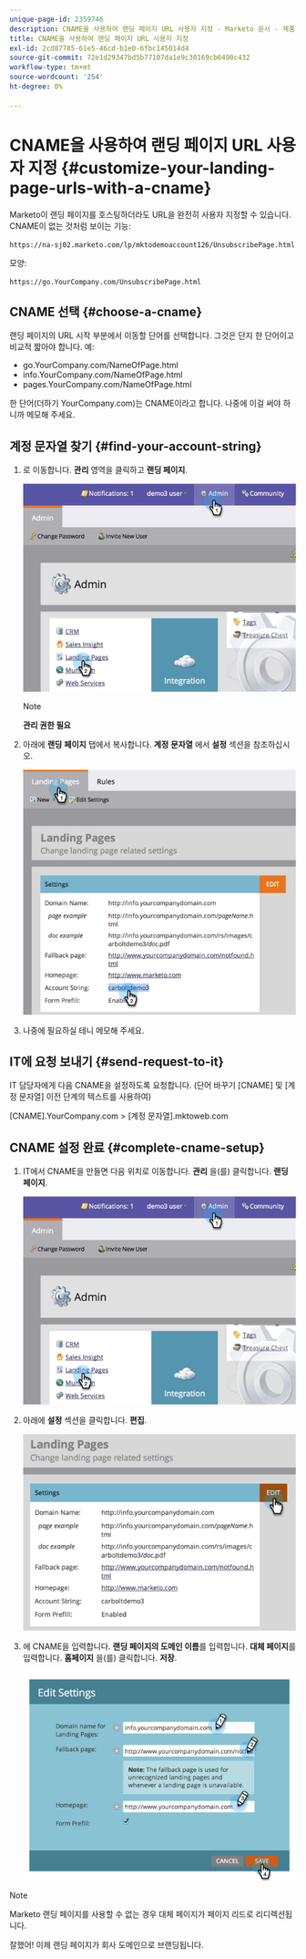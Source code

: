 ```yaml
---
unique-page-id: 2359746
description: CNAME을 사용하여 랜딩 페이지 URL 사용자 지정 - Marketo 문서 - 제품 설명서
title: CNAME을 사용하여 랜딩 페이지 URL 사용자 지정
exl-id: 2cd87785-61e5-46cd-b1e0-6fbc145014d4
source-git-commit: 72e1d29347bd5b77107da1e9c30169cb6490c432
workflow-type: tm+mt
source-wordcount: '254'
ht-degree: 0%

---
```


# CNAME을 사용하여 랜딩 페이지 URL 사용자 지정 {#customize-your-landing-page-urls-with-a-cname}

Marketo이 랜딩 페이지를 호스팅하더라도 URL을 완전히 사용자 지정할 수 있습니다. CNAME이 없는 것처럼 보이는 기능:

`https://na-sj02.marketo.com/lp/mktodemoaccount126/UnsubscribePage.html`

모양:

`https://go.YourCompany.com/UnsubscribePage.html`

## CNAME 선택 {#choose-a-cname}

랜딩 페이지의 URL 시작 부분에서 이동할 단어를 선택합니다. 그것은 단지 한 단어이고 비교적 짧아야 합니다. 예:

* go.YourCompany.com/NameOfPage.html
* info.YourCompany.com/NameOfPage.html
* pages.YourCompany.com/NameOfPage.html

한 단어(더하기 YourCompany.com)는 CNAME이라고 합니다. 나중에 이걸 써야 하니까 메모해 주세요.

## 계정 문자열 찾기 {#find-your-account-string}

1. 로 이동합니다. **관리** 영역을 클릭하고 **랜딩 페이지**.

   ![](assets/image2014-9-18-16-3a2-3a45.png)

   >[!NOTE]
   >
   >**관리 권한 필요**

1. 아래에 **랜딩** **페이지** 탭에서 복사합니다. **계정** **문자열** 에서 **설정** 섹션을 참조하십시오.

   ![](assets/image2014-9-18-16-3a44-3a12.png)

1. 나중에 필요하실 테니 메모해 주세요.

## IT에 요청 보내기 {#send-request-to-it}

IT 담당자에게 다음 CNAME을 설정하도록 요청합니다. (단어 바꾸기 [CNAME] 및 [계정 문자열] 이전 단계의 텍스트를 사용하여)

[CNAME].YourCompany.com > [계정 문자열].mktoweb.com

## CNAME 설정 완료 {#complete-cname-setup}

1. IT에서 CNAME을 만들면 다음 위치로 이동합니다. **관리** 을(를) 클릭합니다. **랜딩 페이지**.

   ![](assets/image2014-9-18-17-3a15-3a11.png)

1. 아래에 **설정** 섹션을 클릭합니다. **편집**.

   ![](assets/image2014-9-18-17-3a15-3a18.png)

1. 에 CNAME을 입력합니다. **랜딩 페이지의 도메인 이름**&#x200B;를 입력합니다. **대체 페이지**&#x200B;를 입력합니다. **홈페이지** 을(를) 클릭합니다. **저장**.

   ![](assets/image2014-9-18-17-3a15-3a25.png)

>[!NOTE]
>
>Marketo 랜딩 페이지를 사용할 수 없는 경우 대체 페이지가 페이지 리드로 리디렉션됩니다.

잘했어! 이제 랜딩 페이지가 회사 도메인으로 브랜딩됩니다.
